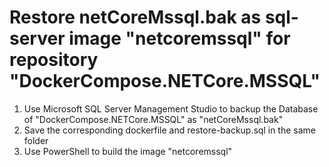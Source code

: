 # Restore netCoreMssql.bak as sql-server image "netcoremssql" for repository "DockerCompose.NETCore.MSSQL" 
<ol>
  <li>Use Microsoft SQL Server Management Studio to backup the Database of "DockerCompose.NETCore.MSSQL" as "netCoreMssql.bak"</li>
  <li>Save the corresponding dockerfile and restore-backup.sql in the same folder</li>
  <li>Use PowerShell to build the image "netcoremssql"</li>
</ol>
